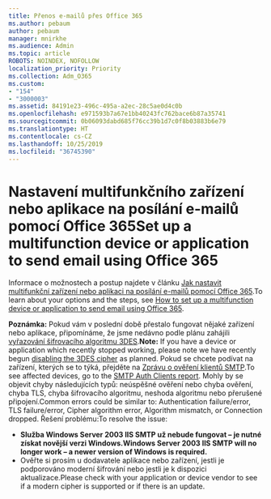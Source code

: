 ```yaml
---
title: Přenos e-mailů přes Office 365
ms.author: pebaum
author: pebaum
manager: mnirkhe
ms.audience: Admin
ms.topic: article
ROBOTS: NOINDEX, NOFOLLOW
localization_priority: Priority
ms.collection: Adm_O365
ms.custom:
- "154"
- "3000003"
ms.assetid: 84191e23-496c-495a-a2ec-28c5ae0d4c0b
ms.openlocfilehash: e971593b7a67e1bb40243fc762bace6b87a35741
ms.sourcegitcommit: 0b06093dabd685f76cc39b1d7c0f8b03883b6e79
ms.translationtype: HT
ms.contentlocale: cs-CZ
ms.lasthandoff: 10/25/2019
ms.locfileid: "36745390"
---
```

# <a name="set-up-a-multifunction-device-or-application-to-send-email-using-office-365"></a><span data-ttu-id="491c5-102">Nastavení multifunkčního zařízení nebo aplikace na posílání e-mailů pomocí Office 365</span><span class="sxs-lookup"><span data-stu-id="491c5-102">Set up a multifunction device or application to send email using Office 365</span></span>

<span data-ttu-id="491c5-103">Informace o možnostech a postup najdete v článku [Jak nastavit multifunkční zařízení nebo aplikaci na posílání e-mailů pomocí Office 365](https://docs.microsoft.com/Exchange/mail-flow-best-practices/how-to-set-up-a-multifunction-device-or-application-to-send-email-using-office-3).</span><span class="sxs-lookup"><span data-stu-id="491c5-103">To learn about your options and the steps, see [How to set up a multifunction device or application to send email using Office 365](https://docs.microsoft.com/Exchange/mail-flow-best-practices/how-to-set-up-a-multifunction-device-or-application-to-send-email-using-office-3).</span></span>
  
<span data-ttu-id="491c5-104">**Poznámka:** Pokud vám v poslední době přestalo fungovat nějaké zařízení nebo aplikace, připomínáme, že jsme nedávno podle plánu zahájili [vyřazování šifrovacího algoritmu 3DES](https://docs.microsoft.com/office365/securitycompliance/technical-reference-details-about-encryption).</span><span class="sxs-lookup"><span data-stu-id="491c5-104">**Note:** If you have a device or application which recently stopped working, please note we have recently begun [disabling the 3DES cipher](https://docs.microsoft.com/office365/securitycompliance/technical-reference-details-about-encryption) as planned.</span></span> <span data-ttu-id="491c5-105">Pokud se chcete podívat na zařízení, kterých se to týká, přejděte na [Zprávu o ověření klientů SMTP](https://protection.office.com/mailflow/dashboard).</span><span class="sxs-lookup"><span data-stu-id="491c5-105">To see affected devices, go to the [SMTP Auth Clients report](https://protection.office.com/mailflow/dashboard).</span></span> <span data-ttu-id="491c5-106">Mohly by se objevit chyby následujících typů: neúspěšné ověření nebo chyba ověření, chyba TLS, chyba šifrovacího algoritmu, neshoda algoritmu nebo přerušené připojení.</span><span class="sxs-lookup"><span data-stu-id="491c5-106">Common errors could be similar to: Authentication failure/error, TLS failure/error, Cipher algorithm error, Algorithm mismatch, or Connection dropped.</span></span> <span data-ttu-id="491c5-107">Řešení problému:</span><span class="sxs-lookup"><span data-stu-id="491c5-107">To resolve the issue:</span></span>
 - <span data-ttu-id="491c5-108">**Služba Windows Server 2003 IIS SMTP už nebude fungovat – je nutné získat novější verzi Windows.**</span><span class="sxs-lookup"><span data-stu-id="491c5-108">**Windows Server 2003 IIS SMTP will no longer work – a newer version of Windows is required.**</span></span>  
 - <span data-ttu-id="491c5-109">Ověřte si prosím u dodavatele aplikace nebo zařízení, jestli je podporováno moderní šifrování nebo jestli je k dispozici aktualizace.</span><span class="sxs-lookup"><span data-stu-id="491c5-109">Please check with your application or device vendor to see if a modern cipher is supported or if there is an update.</span></span>
